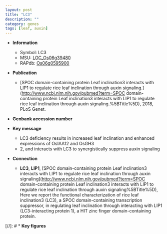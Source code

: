 ```yaml
---
layout: post
title: "LC3"
description: ""
category: genes
tags: [leaf, auxin]
---
```


* **Information**  
    + Symbol: LC3  
    + MSU: [LOC_Os06g39480](http://rice.plantbiology.msu.edu/cgi-bin/ORF_infopage.cgi?orf=LOC_Os06g39480)  
    + RAPdb: [Os06g0595900](http://rapdb.dna.affrc.go.jp/viewer/gbrowse_details/irgsp1?name=Os06g0595900)  

* **Publication**  
    + [SPOC domain-containing protein Leaf inclination3 interacts with LIP1 to regulate rice leaf inclination through auxin signaling.](http://www.ncbi.nlm.nih.gov/pubmed?term=SPOC domain-containing protein Leaf inclination3 interacts with LIP1 to regulate rice leaf inclination through auxin signaling.%5BTitle%5D), 2018, PLoS Genet.

* **Genbank accession number**  

* **Key message**  
    + LC3 deficiency results in increased leaf inclination and enhanced expressions of OsIAA12 and OsGH3
    + 2, and interacts with LC3 to synergistically suppress auxin signaling

* **Connection**  
    + __LC3__, __LIP1__, [SPOC domain-containing protein Leaf inclination3 interacts with LIP1 to regulate  rice leaf inclination through auxin signaling](http://www.ncbi.nlm.nih.gov/pubmed?term=SPOC domain-containing protein Leaf inclination3 interacts with LIP1 to regulate  rice leaf inclination through auxin signaling%5BTitle%5D), Here we report the functional characterization of rice leaf inclination3 (LC3), a SPOC domain-containing transcription suppressor,  in regulating leaf inclination through interacting with LIP1 (LC3-interacting protein 1), a HIT zinc finger domain-containing protein.

[//]: # * **Key figures**  



